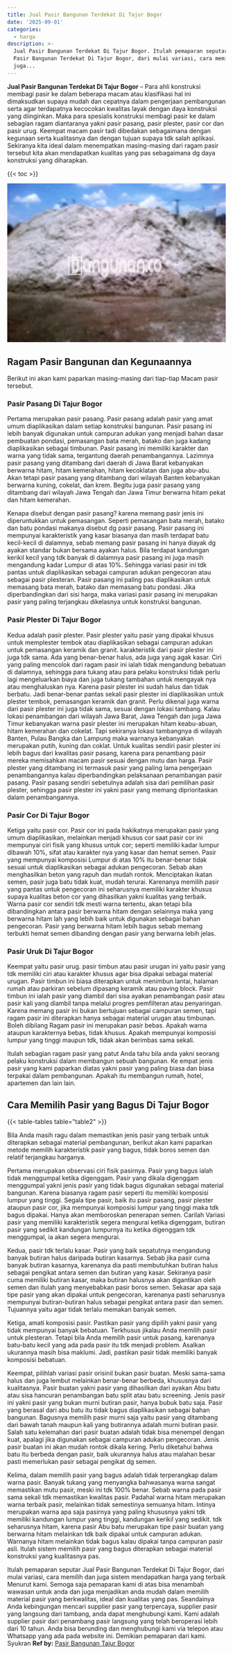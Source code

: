 ```yaml
---
title: Jual Pasir Bangunan Terdekat Di Tajur Bogor
date: '2025-09-01'
categories:
  - harga
description: >-
  Jual Pasir Bangunan Terdekat Di Tajur Bogor. Itulah pemaparan seputar Jual
  Pasir Bangunan Terdekat Di Tajur Bogor, dari mulai variasi, cara memilih dan
  juga...
---
```


**Jual Pasir Bangunan Terdekat Di Tajur Bogor** – Para ahli konstruksi membagi pasir ke dalam beberapa macam atau klasifikasi hal ini dimaksudkan supaya mudah dan cepatnya dalam pengerjaan pembangunan serta agar terdapatnya kecocokan kwalitas layak dengan daya konstruksi yang diinginkan. Maka para spesialis konstruksi membagi pasir ke dalam sebagian ragam diantaranya yakni pasir pasang, pasir plester, pasir cor dan pasir urug. Keempat macam pasir tadi dibedakan sebagaimana dengan kegunaan serta kualitasnya dan dengan tujuan supaya tdk salah aplikasi. Sekiranya kita ideal dalam menempatkan masing-masing dari ragam pasir tersebut kita akan mendapatkan kualitas yang pas sebagaimana dg daya konstruksi yang diharapkan.

{{< toc >}}

![Jual Pasir Bangunan Terdekat Di Tajur Bogor](/images/jual-pasir-bangunan-13.png)

## Ragam Pasir Bangunan dan Kegunaannya

Berikut ini akan kami paparkan masing-masing dari tiap-tiap Macam pasir tersebut.

### Pasir Pasang Di Tajur Bogor

Pertama merupakan pasir pasang. Pasir pasang adalah pasir yang amat umum diaplikasikan dalam setiap konstruksi bangunan. Pasir pasang ini lebih banyak digunakan untuk campuran adukan yang menjadi bahan dasar pembuatan pondasi, pemasangan bata merah, batako dan juga kadang diaplikasikan sebagai timbunan. Pasir pasang ini memiliki karakter dan warna yang tidak sama, tergantung daerah penambangannya. Lazimnya pasir pasang yang ditambang dari daerah di Jawa Barat kebanyakan berwarna hitam, hitam kemerahan, hitam kecoklatan dan juga abu-abu. Akan tetapi pasir pasang yang ditambang dari wilayah Banten kebanyakan berwarna kuning, cokelat, dan krem. Begitu juga pasir pasang yang ditambang dari wilayah Jawa Tengah dan Jawa Timur berwarna hitam pekat dan hitam kemerahan.

Kenapa disebut dengan pasir pasang? karena memang pasir jenis ini diperuntukkan untuk pemasangan. Seperti pemasangan bata merah, batako dan batu pondasi makanya disebut dg pasir pasang. Pasir pasang ini mempunyai karakteristik yang kasar biasanya dan masih terdapat batu kecil-kecil di dalamnya, sebab memang pasir pasang ini hanya diayak dg ayakan standar bukan bersama ayakan halus. Bila terdapat kandungan kerikil kecil yang tdk banyak di dalamnya pasir pasang ini juga masih mengandung kadar Lumpur di atas 10%. Sehingga variasi pasir ini tdk pantas untuk diaplikasikan sebagai campuran adukan pengecoran atau sebagai pasir plesteran. Pasir pasang ini paling pas diaplikasikan untuk memasang bata merah, batako dan memasang batu pondasi. Jika diperbandingkan dari sisi harga, maka variasi pasir pasang ini merupakan pasir yang paling terjangkau dikelasnya untuk konstruksi bangunan.

### Pasir Plester Di Tajur Bogor

Kedua adalah pasir plester. Pasir plester yaitu pasir yang dipakai khusus untuk memplester tembok atau diaplikasikan sebagai campuran adukan untuk pemasangan keramik dan granit. karakteristik dari pasir plester ini juga tdk sama. Ada yang benar-benar halus, ada juga yang agak kasar. Ciri yang paling mencolok dari ragam pasir ini ialah tidak mengandung bebatuan di dalamnya, sehingga para tukang atau para pelaku konstruksi tidak perlu lagi mengeluarkan biaya dan juga tukang tambahan untuk mengayak nya atau menghaluskan nya. Karena pasir plester ini sudah halus dan tidak berbatu. Jadi benar-benar pantas sekali pasir plester ini diaplikasikan untuk plester tembok, pemasangan keramik dan granit. Perlu dikenal juga warna dari pasir plester ini juga tidak sama, sesuai dengan lokasi tambang. Kalau lokasi penambangan dari wilayah Jawa Barat, Jawa Tengah dan juga Jawa Timur kebanyakan warna pasir plester ini merupakan hitam keabu-abuan, hitam kemerahan dan cokelat. Tapi sekiranya lokasi tambangnya di wilayah Banten, Pulau Bangka dan Lampung maka warnanya kebanyakan merupakan putih, kuning dan coklat. Untuk kualitas sendiri pasir plester ini lebih bagus dari kwalitas pasir pasang, karena para penambang pasir mereka memisahkan macam pasir sesuai dengan mutu dan harga. Pasir plester yang ditambang ini termasuk pasir yang paling lama pengerjaan penambangannya kalau diperbandingkan pelaksanaan penambangan pasir pasang. Pasir pasang sendiri sebetulnya adalah sisa dari pemilihan pasir plester, sehingga pasir plester ini yakni pasir yang memang diprioritaskan dalam penambangannya.

### Pasir Cor Di Tajur Bogor

Ketiga yaitu pasir cor. Pasir cor ini pada hakikatnya merupakan pasir yang umum diaplikasikan, melainkan menjadi khusus cor saat pasir cor ini mempunyai ciri fisik yang khusus untuk cor; seperti memiliki kadar lumpur dibawah 10%, sifat atau karakter nya yang kasar dan hemat semen. Pasir yang mempunyai komposisi Lumpur di atas 10% itu benar-benar tidak sesuai untuk diaplikasikan sebagai adukan pengecoran. Sebab akan menghasilkan beton yang rapuh dan mudah rontok. Menciptakan ikatan semen, pasir juga batu tidak kuat, mudah terurai. Karenanya memilih pasir yang pantas untuk pengecoran ini seharusnya memiliki karakter khusus supaya kualitas beton cor yang dihasilkan yakni kualitas yang terbaik. Warna pasir cor sendiri tdk mesti warna tertentu, akan tetapi bila dibandingkan antara pasir berwarna hitam dengan selainnya maka yang berwarna hitam lah yang lebih baik untuk digunakan sebagai bahan pengecoran. Pasir yang berwarna hitam lebih bagus sebab memang terbukti hemat semen dibanding dengan pasir yang berwarna lebih jelas.

### Pasir Uruk Di Tajur Bogor

Keempat yaitu pasir urug. pasir timbun atau pasir urugan ini yaitu pasir yang tdk memiliki ciri atau karakter khusus agar bisa dipakai sebagai material urugan. Pasir timbun ini biasa diterapkan untuk menimbun lantai, halaman rumah atau parkiran sebelum dipasang keramik atau paving block. Pasir timbun ini ialah pasir yang diambil dari sisa ayakan penambangan pasir atau pasir kali yang diambil tanpa melalui progres pemfilteran atau penyaringan. Karena memang pasir ini bukan bertujuan sebagai campuran semen, tapi ragam pasir ini diterapkan hanya sebagai material urugan atau timbunan. Boleh dibilang Ragam pasir ini merupakan pasir bebas. Apakah warna ataupun karakternya bebas, tidak khusus. Apakah mempunyai komposisi lumpur yang tinggi maupun tdk, tidak akan berimbas sama sekali.

Itulah sebagian ragam pasir yang patut Anda tahu bila anda yakni seorang pelaku konstruksi dalam membangun sebuah bangunan. Ke empat jenis pasir yang kami paparkan diatas yakni pasir yang paling biasa dan biasa terpakai dalam pembangunan. Apakah itu membangun rumah, hotel, apartemen dan lain lain.

## Cara Memilih Pasir yang Bagus Di Tajur Bogor

{{< table-tables table="table2" >}}

Bila Anda masih ragu dalam memastikan jenis pasir yang terbaik untuk diterapkan sebagai material pembangunan, berikut akan kami paparkan metode memilih karakteristik pasir yang bagus, tidak boros semen dan relatif terjangkau harganya.

Pertama merupakan observasi ciri fisik pasirnya. Pasir yang bagus ialah tidak menggumpal ketika digenggam. Pasir yang dikala digenggam menggumpal yakni jenis pasir yang tidak bagus digunakan sebagai material bangunan. Karena biasanya ragam pasir seperti itu memiliki komposisi lumpur yang tinggi. Segala tipe pasir, baik itu pasir pasang, pasir plester ataupun pasir cor, jika mempunyai komposisi lumpur yang tinggi maka tdk bagus dipakai. Hanya akan memboroskan penerapan semen. Carilah Variasi pasir yang memiliki karakteristik segera mengurai ketika digenggam, butiran pasir yang sedikit kandungan lumpurnya itu ketika digenggam tdk menggumpal, ia akan segera mengurai.

Kedua, pasir tdk terlalu kasar. Pasir yang baik sepatutnya mengandung banyak butiran halus daripada butiran kasarnya. Sebab jika pasir cuma banyak butiran kasarnya, karenanya dia pasti membutuhkan butiran halus sebagai pengikat antara semen dan butiran yang kasar. Sekiranya pasir cuma memiliki butiran kasar, maka butiran halusnya akan digantikan oleh semen dan itulah yang menyebabkan pasir boros semen. Sekasar apa saja tipe pasir yang akan dipakai untuk pengecoran, karenanya pasti seharusnya mempunyai butiran-butiran halus sebagai pengikat antara pasir dan semen. Tujuannya yaitu agar tidak terlalu memakan banyak semen.

Ketiga, amati komposisi pasir. Pastikan pasir yang dipilih yakni pasir yang tidak mempunyai banyak bebatuan. Terkhusus jikalau Anda memilih pasir untuk plesteran. Tetapi bila Anda memilih pasir untuk pasang, karenanya batu-batu kecil yang ada pada pasir itu tdk menjadi problem. Asalkan ukurannya masih bisa maklumi. Jadi, pastikan pasir tidak memiliki banyak komposisi bebatuan.

Keempat, pilihlah variasi pasir orisinil bukan pasir buatan. Meski sama-sama halus dan juga lembut melainkan benar-benar berbeda, khususnya dari kualitasnya. Pasir buatan yakni pasir yang dihasilkan dari ayakan Abu batu atau sisa hancuran penambangan batu split atau batu screening. Jenis pasir ini yakni pasir yang bukan murni butiran pasir, hanya bubuk batu saja. Pasir yang berasal dari abu batu itu tidak bagus diaplikasikan sebagai bahan bangunan. Bagusnya memilih pasir murni saja yaitu pasir yang ditambang dari bawah tanah maupun kali yang butirannya adalah murni butiran pasir. Salah satu kelemahan dari pasir buatan adalah tidak bisa menempel dengan kuat, apalagi jika digunakan sebagai campuran adukan pengecoran. Jenis pasir buatan ini akan mudah rontok dikala kering. Perlu diketahui bahwa batu itu berbeda dengan pasir, baik ukurannya halus atau malahan besar pasti memerlukan pasir sebagai pengikat dg semen.

Kelima, dalam memilih pasir yang bagus adalah tidak terperangkap dalam warna pasir. Banyak tukang yang menyangka bahwasanya warna sangat memastikan mutu pasir, meski ini tdk 100% benar. Sebab warna pada pasir sama sekali tdk memastikan kwalitas pasir. Padahal warna hitam merupakan warna terbaik pasir, melainkan tidak semestinya semuanya hitam. Intinya merupakan warna apa saja pasirnya yang paling khususnya yakni tdk memiliki kandungan lumpur yang tinggi, kandungan kerikil yang sedikit. tdk seharusnya hitam, karena pasir Abu batu merupakan tipe pasir buatan yang berwarna hitam melainkan tdk baik dipakai untuk campuran adukan. Warnanya hitam melainkan tidak bagus kalau dipakai tanpa campuran pasir asli. Itulah sistem memilih pasir yang bagus diterapkan sebagai material konstruksi yang kualitasnya pas.

Itulah pemaparan seputar Jual Pasir Bangunan Terdekat Di Tajur Bogor, dari mulai variasi, cara memilih dan juga sistem mendapatkan harga yang terbaik Menurut kami. Semoga saja pemaparan kami di atas bisa menambah wawasan untuk anda dan juga menjadikan anda mudah dalam memilih material pasir yang berkwalitas, ideal dan kualitas yang pas. Seandainya Anda kebingungan mencari supplier pasir yang terpercaya, supplier pasir yang langsung dari tambang, anda dapat menghubungi kami. Kami adalah supplier pasir dari penambang pasir langsung yang telah beroperasi lebih dari 10 tahun. Anda bisa berunding dan menghubungi kami via telepon atau Whatsapp yang ada pada website ini. Demikian pemaparan dari kami. Syukran
**Ref by:** [Pasir Bangunan Tajur Bogor](https://id.wikipedia.org/wiki/Pasir)

